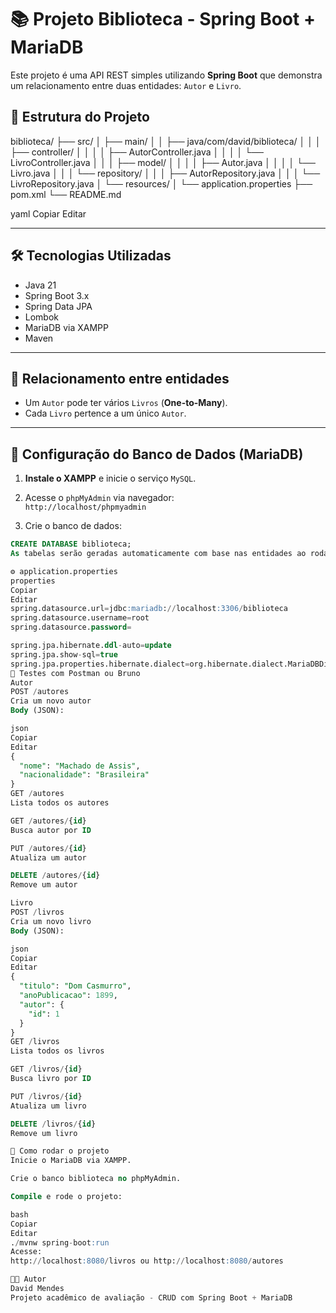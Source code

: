 # 📚 Projeto Biblioteca - Spring Boot + MariaDB

Este projeto é uma API REST simples utilizando **Spring Boot** que demonstra um relacionamento entre duas entidades: `Autor` e `Livro`.

## 🧱 Estrutura do Projeto

biblioteca/ ├── src/ │ ├── main/ │ │ ├── java/com/david/biblioteca/ │ │ │ ├── controller/ │ │ │ │ ├── AutorController.java │ │ │ │ └── LivroController.java │ │ │ ├── model/ │ │ │ │ ├── Autor.java │ │ │ │ └── Livro.java │ │ │ └── repository/ │ │ │ ├── AutorRepository.java │ │ │ └── LivroRepository.java │ └── resources/ │ └── application.properties ├── pom.xml └── README.md

yaml
Copiar
Editar

---

## 🛠️ Tecnologias Utilizadas

- Java 21
- Spring Boot 3.x
- Spring Data JPA
- Lombok
- MariaDB via XAMPP
- Maven

---

## 🧩 Relacionamento entre entidades

- Um `Autor` pode ter vários `Livros` (**One-to-Many**).
- Cada `Livro` pertence a um único `Autor`.

---

## 🔌 Configuração do Banco de Dados (MariaDB)

1. **Instale o XAMPP** e inicie o serviço `MySQL`.

2. Acesse o `phpMyAdmin` via navegador:  
   `http://localhost/phpmyadmin`

3. Crie o banco de dados:

```sql
CREATE DATABASE biblioteca;
As tabelas serão geradas automaticamente com base nas entidades ao rodar a aplicação pela primeira vez.

⚙️ application.properties
properties
Copiar
Editar
spring.datasource.url=jdbc:mariadb://localhost:3306/biblioteca
spring.datasource.username=root
spring.datasource.password=

spring.jpa.hibernate.ddl-auto=update
spring.jpa.show-sql=true
spring.jpa.properties.hibernate.dialect=org.hibernate.dialect.MariaDBDialect
🧪 Testes com Postman ou Bruno
Autor
POST /autores
Cria um novo autor
Body (JSON):

json
Copiar
Editar
{
  "nome": "Machado de Assis",
  "nacionalidade": "Brasileira"
}
GET /autores
Lista todos os autores

GET /autores/{id}
Busca autor por ID

PUT /autores/{id}
Atualiza um autor

DELETE /autores/{id}
Remove um autor

Livro
POST /livros
Cria um novo livro
Body (JSON):

json
Copiar
Editar
{
  "titulo": "Dom Casmurro",
  "anoPublicacao": 1899,
  "autor": {
    "id": 1
  }
}
GET /livros
Lista todos os livros

GET /livros/{id}
Busca livro por ID

PUT /livros/{id}
Atualiza um livro

DELETE /livros/{id}
Remove um livro

🚀 Como rodar o projeto
Inicie o MariaDB via XAMPP.

Crie o banco biblioteca no phpMyAdmin.

Compile e rode o projeto:

bash
Copiar
Editar
./mvnw spring-boot:run
Acesse:
http://localhost:8080/livros ou http://localhost:8080/autores

👨‍💻 Autor
David Mendes
Projeto acadêmico de avaliação - CRUD com Spring Boot + MariaDB







